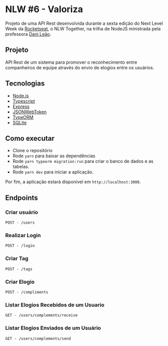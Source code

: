 # NLW #6 - Valoriza

Projeto de uma API Rest desenvolvida durante a sexta edição do Next Level Week da [Rocketseat](https://github.com/rocketseat-education), o NLW Together, na trilha de NodeJS ministrada pela professora [Dani Leão](https://github.com/danileao).  

## Projeto

API Rest de um sistema para promover o reconhecimento entre companheiros de equipe através do envio de elogios entre os usuários.

## Tecnologias

- [Node.js](https://nodejs.org/en/)
- [Typescript](https://www.typescriptlang.org/)
- [Express](https://expressjs.com/pt-br/)
- [JSONWebToken](https://github.com/auth0/node-jsonwebtoken#readme)
- [TypeORM](https://typeorm.io/)
- [SQLite](https://www.sqlite.org/index.html)

## Como executar

- Clone o repositório
- Rode `yarn` para baixar as dependências
- Rode `yarn typeorm migration:run` para criar o banco de dados e as tabelas.
- Rode `yarn dev` para iniciar a aplicação.

Por fim, a aplicação estará disponível em `http://localhost:3000`. 

## Endpoints

### Criar usuário

`POST - /users`

### Realizar Login

`POST - /login `

### Criar Tag

`POST - /tags` 

### Criar Elogio

`POST - /compliments`

### Listar Elogios Recebidos de um Usuario

`GET - /users/complements/receive`

### Listar Elogios Enviados de um Usuário
`GET - /users/complements/send`